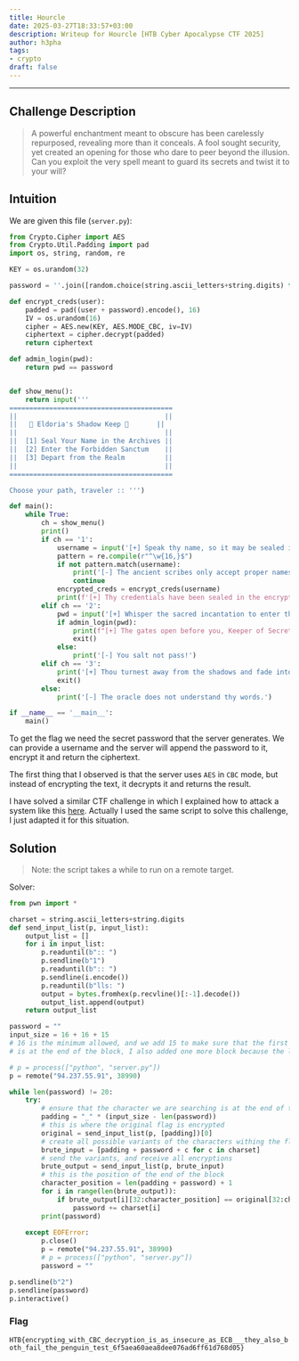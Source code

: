 ```yaml
---
title: Hourcle
date: 2025-03-27T18:33:57+03:00
description: Writeup for Hourcle [HTB Cyber Apocalypse CTF 2025]
author: h3pha
tags:
- crypto
draft: false
---
```

___

## Challenge Description

> A powerful enchantment meant to obscure has been carelessly repurposed, revealing more than it conceals. A fool sought security, yet created an opening for those who dare to peer beyond the illusion. Can you exploit the very spell meant to guard its secrets and twist it to your will?

## Intuition

We are given this file (`server.py`):
```python
from Crypto.Cipher import AES
from Crypto.Util.Padding import pad
import os, string, random, re

KEY = os.urandom(32)

password = ''.join([random.choice(string.ascii_letters+string.digits) for _ in range(20)])

def encrypt_creds(user):
    padded = pad((user + password).encode(), 16)
    IV = os.urandom(16)
    cipher = AES.new(KEY, AES.MODE_CBC, iv=IV)
    ciphertext = cipher.decrypt(padded)
    return ciphertext

def admin_login(pwd):
    return pwd == password


def show_menu():
    return input('''
=========================================
||                                     ||
||   🏰 Eldoria's Shadow Keep 🏰       ||
||                                     ||
||  [1] Seal Your Name in the Archives ||
||  [2] Enter the Forbidden Sanctum    ||
||  [3] Depart from the Realm          ||
||                                     ||
=========================================

Choose your path, traveler :: ''')

def main():
    while True:
        ch = show_menu()
        print()
        if ch == '1':
            username = input('[+] Speak thy name, so it may be sealed in the archives :: ')
            pattern = re.compile(r"^\w{16,}$")
            if not pattern.match(username):
                print('[-] The ancient scribes only accept proper names-no forbidden symbols allowed.')
                continue
            encrypted_creds = encrypt_creds(username)
            print(f'[+] Thy credentials have been sealed in the encrypted scrolls: {encrypted_creds.hex()}')
        elif ch == '2':
            pwd = input('[+] Whisper the sacred incantation to enter the Forbidden Sanctum :: ')
            if admin_login(pwd):
                print(f"[+] The gates open before you, Keeper of Secrets! {open('flag.txt').read()}")
                exit()
            else:
                print('[-] You salt not pass!')
        elif ch == '3':
            print('[+] Thou turnest away from the shadows and fade into the mist...')
            exit()
        else:
            print('[-] The oracle does not understand thy words.')

if __name__ == '__main__':
    main()
```

To get the flag we need the secret password that the server generates. We can provide a username and the server will append the password to it, encrypt it and return the ciphertext.

The first thing that I observed is that the server uses `AES` in `CBC` mode, but instead of encrypting the text, it decrypts it and returns the result.

I have solved a similar CTF challenge in which I explained how to attack a system like this [here](https://dothidden.xyz/kalmarctf_2025/very_serious_cryptography/). Actually I used the same script to solve this challenge, I just adapted it for this situation.

## Solution

> Note: the script takes a while to run on a remote target.

Solver:
```python
from pwn import *

charset = string.ascii_letters+string.digits
def send_input_list(p, input_list):
    output_list = []
    for i in input_list:
        p.readuntil(b":: ")
        p.sendline(b"1")
        p.readuntil(b":: ")
        p.sendline(i.encode())
        p.readuntil(b"lls: ")
        output = bytes.fromhex(p.recvline()[:-1].decode())
        output_list.append(output)
    return output_list

password = ""
input_size = 16 + 16 + 15 
# 16 is the minimum allowed, and we add 15 to make sure that the first character of the password
# is at the end of the block, I also added one more block because the length of the passowrd is 20

# p = process(["python", "server.py"])
p = remote("94.237.55.91", 38990)

while len(password) != 20:
    try:
	    # ensure that the character we are searching is at the end of the block
        padding = "_" * (input_size - len(password))
        # this is where the original flag is encrypted
        original = send_input_list(p, [padding])[0]
        # create all possible variants of the characters withing the flag
        brute_input = [padding + password + c for c in charset]
        # send the variants, and receive all encryptions
        brute_output = send_input_list(p, brute_input)
        # this is the position of the end of the block
        character_position = len(padding + password) + 1 
        for i in range(len(brute_output)):
            if brute_output[i][32:character_position] == original[32:character_position]:
                password += charset[i]
        print(password)
            
    except EOFError:
        p.close()
        p = remote("94.237.55.91", 38990)
        # p = process(["python", "server.py"])
        password = ""

p.sendline(b"2")
p.sendline(password)
p.interactive()
```


### Flag

`HTB{encrypting_with_CBC_decryption_is_as_insecure_as_ECB___they_also_both_fail_the_penguin_test_6f5aea60aea8dee076ad6ff61d768d05}`

